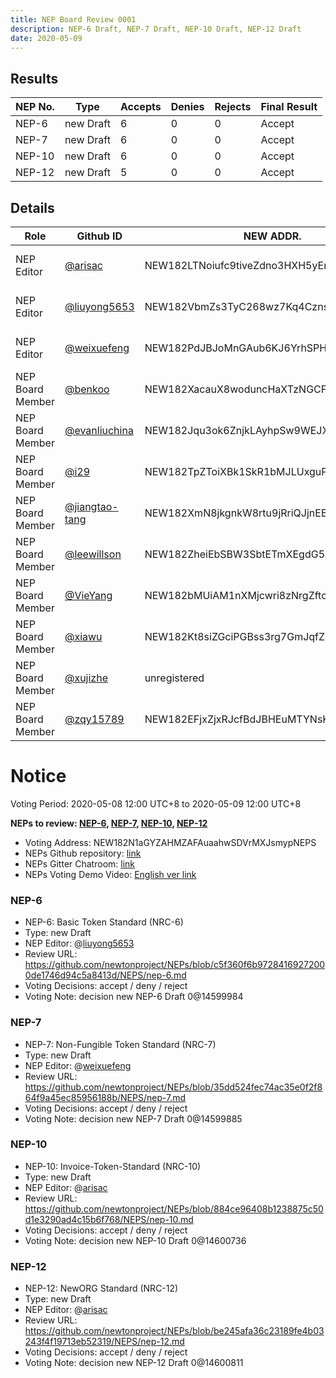 ```yaml
---
title: NEP Board Review 0001
description: NEP-6 Draft, NEP-7 Draft, NEP-10 Draft, NEP-12 Draft
date: 2020-05-09
---
```


## Results

| NEP No. | Type      | Accepts | Denies | Rejects | Final Result |
| ------- | --------- | ------- | ------ | ------- | ------------ |
| NEP-6   | new Draft | 6       | 0      | 0       | Accept       |
| NEP-7   | new Draft | 6       | 0      | 0       | Accept       |
| NEP-10  | new Draft | 6       | 0      | 0       | Accept       |
| NEP-12  | new Draft | 5       | 0      | 0       | Accept       |

## Details

| Role             | Github ID                                          | NEW ADDR.                               | NEP-6                                                                                                                                     | NEP-7                                                                                                                                     | NEP-10                                                                                                                                    | NEP-12                                                                                                                                    |
| ---------------- | -------------------------------------------------- | --------------------------------------- | ----------------------------------------------------------------------------------------------------------------------------------------- | ----------------------------------------------------------------------------------------------------------------------------------------- | ----------------------------------------------------------------------------------------------------------------------------------------- | ----------------------------------------------------------------------------------------------------------------------------------------- |
| NEP Editor       | [@arisac](https://github.com/arisac)               | NEW182LTNoiufc9tiveZdno3HXH5yEmUURKUiac |                                                                                                                                           |                                                                                                                                           | new Draft [View on NewExplorer](https://explorer.newtonproject.org/tx/0x769e2c5666ceb02e883183100b43353fba789282c04505cd368175914d9585b7) | new Draft [View on NewExplorer](https://explorer.newtonproject.org/tx/0x9eb26935cb6f76adc078af9c042ef6928d1ca73c7e2a1ddb694ff0422cd71aad) |
| NEP Editor       | [@liuyong5653](https://github.com/liuyong5653)     | NEW182VbmZs3TyC268wz7Kq4Cznssv7WzRPDq7j | new Draft [View on NewExplorer](https://explorer.newtonproject.org/tx/0x42e7732ffdd859a5c76b82773e6ce6c9a9e3694b1893d1577a212c4c37e746b0) |                                                                                                                                           |                                                                                                                                           |                                                                                                                                           |
| NEP Editor       | [@weixuefeng](https://github.com/weixuefeng)       | NEW182PdJBJoMnGAub6KJ6YrhSPHWrFE9RSBmGE |                                                                                                                                           | new Draft [View on NewExplorer](https://explorer.newtonproject.org/tx/0xe4f9c9bcb66b0dbb438ab5f0d012b519fca9227e25535b1b30adaed25ef175e5) |                                                                                                                                           |                                                                                                                                           |
| NEP Board Member | [@benkoo](https://github.com/benkoo)               | NEW182XacauX8woduncHaXTzNGCFnk7B15z34hi |                                                                                                                                           |                                                                                                                                           |                                                                                                                                           |                                                                                                                                           |
| NEP Board Member | [@evanliuchina](https://github.com/evanliuchina)   | NEW182Jqu3ok6ZnjkLAyhpSw9WEJXhEwUYX4jLR | Accept [View on NewExplorer](https://explorer.newtonproject.org/tx/0xe7ccacb041eb4c87de58312136fdf8e64dbe940ad57a593a07200d122cf6550f)    | Accept [View on NewExplorer](https://explorer.newtonproject.org/tx/0xdd6530abb8d71d88a33c6332f7cd776df854fc7b20e43ae2840772f438c70d23)    | Accept [View on NewExplorer](https://explorer.newtonproject.org/tx/0xf20da46d7db14d883f7896da55779924ff710465eab569da3a9233ecbfe1e3c2)    | Accept [View on NewExplorer](https://explorer.newtonproject.org/tx/0x2590e2b6ed35eecba6867d158e71e5144a506bca66ed7ee3668c3b4dadcfe887)    |
| NEP Board Member | [@i29](https://github.com/i29)                     | NEW182TpZToiXBk1SkR1bMJLUxguPxFsZciz123 | Accept [View on NewExplorer](https://explorer.newtonproject.org/tx/0x602d8794aef6a428ee36d4961ae271088eb6eabeebdef2e189c191dabaf9cd79)    | Accept [View on NewExplorer](https://explorer.newtonproject.org/tx/0x8b05d2d95a03ae42605e334779cdbe7a4c820bd63094d0e87d2b047d85ab46e6)    | Accept [View on NewExplorer](https://explorer.newtonproject.org/tx/0x531cc8cdb8c6e2e4ea4208b820613d21e14635be91ad9037380866e0c12f1b57)    | Accept [View on NewExplorer](https://explorer.newtonproject.org/tx/0x608d4466c74107a90eb36b6c6186bced5b6c31ac20a8bf4c4a5ef04fa06b8988)    |
| NEP Board Member | [@jiangtao-tang](https://github.com/jiangtao-tang) | NEW182XmN8jkgnkW8rtu9jRriQJjnEBXSbZZuHJ | Accept [View on NewExplorer](https://explorer.newtonproject.org/tx/0xd680505e0086e1fdceb1e3c8fa2cbd8830e3c21b65245553bc1ca6578b719c82)    | Accept [View on NewExplorer](https://explorer.newtonproject.org/tx/0xa3c9dbb2b0bc22548bec1e95cb7ec040c552766520b78a6d17b74d1d874f2449)    | Accept [View on NewExplorer](https://explorer.newtonproject.org/tx/0x302a133e42f56672eca661d7ab55d819813a0fe0ccbbd061ff66b219bcf9da9c)    | Accept [View on NewExplorer](https://explorer.newtonproject.org/tx/0xba93130e7dc92737bd53e093c49d08f15065cf7b05040996cc3a722f3af72443)    |
| NEP Board Member | [@leewillson](https://github.com/leewillson)       | NEW182ZheiEbSBW3SbtETmXEgdG5X9GvFuLRun2 | Accept [View on NewExplorer](https://explorer.newtonproject.org/tx/0x1b39cd6e55cd02c9238965ab26104428fa4a2591b224b86673b920fe156e9925)    | Accept [View on NewExplorer](https://explorer.newtonproject.org/tx/0xe118e19c6636ac6c1188c65f519df33b47b7b7cd62ecfe5777fa2c7285c98fbe)    | Accept [View on NewExplorer](https://explorer.newtonproject.org/tx/0x1b82f0e15699b62448afa6b725bbd85e7694ed418f602e6d0d7b3ff449ad7694)    | Accept [View on NewExplorer](https://explorer.newtonproject.org/tx/0xc946117387fec524afe71dbc0d1b564582e0c588c8a03f27e9a1e21e13555bd9)    |
| NEP Board Member | [@VieYang](https://github.com/VieYang)             | NEW182bMUiAM1nXMjcwri8zNrgZftcnPJc1uVie | Accept [View on NewExplorer](https://explorer.newtonproject.org/tx/0xc4140f989d546b08ae1b88b475182d8c4d7ce226778123bb3e7419f96dc9df16)    | Accept [View on NewExplorer](https://explorer.newtonproject.org/tx/0x3adc70ba8d88aca14893b8f0974a1b4381e5449812ca2f928c3d53706c5d4842)    | Accept [View on NewExplorer](https://explorer.newtonproject.org/tx/0x00b349d73bcdec3bf02f1d7c8f9be664635996b1e36b88cc4bd88eae9e177404)    | Accept [View on NewExplorer](https://explorer.newtonproject.org/tx/0xfbe1ff099c930e233893941dc1dbfa99f1ff5936b5b09f2a2b9cc0efc2aa5561)    |
| NEP Board Member | [@xiawu](https://github.com/xiawu)                 | NEW182Kt8siZGciPGBss3rg7GmJqfZ7CUafVUHH |                                                                                                                                           |                                                                                                                                           |                                                                                                                                           |                                                                                                                                           |
| NEP Board Member | [@xujizhe](https://github.com/xujizhe)             | unregistered                            |                                                                                                                                           |                                                                                                                                           |                                                                                                                                           |                                                                                                                                           |
| NEP Board Member | [@zqy15789](https://github.com/zqy15789)           | NEW182EFjxZjxRJcfBdJBHEuMTYNsK7RLTFeiiJ | Accept [View on NewExplorer](https://explorer.newtonproject.org/tx/0x66bfe8985e22000b829a612b324fd44994daa94bfa1618bebb8de21f6635c6f1)    | Accept [View on NewExplorer](https://explorer.newtonproject.org/tx/0x5520cf81571b7e2545cb38d5101aeac941b5aeaa2e614668090a2d11a646e9c2)    | Accept [View on NewExplorer](https://explorer.newtonproject.org/tx/0x1f1bd63b459a1a9c6fb8a218d65fd35b9cf844679f900744c9b7845e03015e5f)    |                                                                                                                                           |

# Notice

Voting Period: 2020-05-08 12:00 UTC+8 to 2020-05-09 12:00 UTC+8

**NEPs to review: [NEP-6](#nep-6), [NEP-7](#nep-7), [NEP-10](#nep-10), [NEP-12](#nep-12)**

- Voting Address: NEW182N1aGYZAHMZAFAuaahwSDVrMXJsmypNEPS
- NEPs Github repository: [link](https://github.com/newtonproject/NEPs)
- NEPs Gitter Chatroom: [link](https://gitter.im/newtonproject/NEPs)
- NEPs Voting Demo Video: [English ver link](https://s3.ap-east-1.amazonaws.com/f.d.w.newton.bio/v/nep-voting-demo-01-en.mp4)

### NEP-6

- NEP-6: Basic Token Standard (NRC-6)
- Type: new Draft
- NEP Editor: @[liuyong5653](https://github.com/liuyong5653)
- Review URL: https://github.com/newtonproject/NEPs/blob/c5f360f6b97284169272000de1746d94c5a8413d/NEPS/nep-6.md
- Voting Decisions: accept / deny / reject
- Voting Note:
  decision new NEP-6 Draft 0@14599984

### NEP-7

- NEP-7: Non-Fungible Token Standard (NRC-7)
- Type: new Draft
- NEP Editor: @[weixuefeng](https://github.com/weixuefeng)
- Review URL: https://github.com/newtonproject/NEPs/blob/35dd524fec74ac35e0f2f864f9a45ec85956188b/NEPS/nep-7.md
- Voting Decisions: accept / deny / reject
- Voting Note:
  decision new NEP-7 Draft 0@14599885

### NEP-10

- NEP-10: Invoice-Token-Standard (NRC-10)
- Type: new Draft
- NEP Editor: @[arisac](https://github.com/arisac)
- Review URL: https://github.com/newtonproject/NEPs/blob/884ce96408b1238875c50d1e3290ad4c15b6f768/NEPS/nep-10.md
- Voting Decisions: accept / deny / reject
- Voting Note:
  decision new NEP-10 Draft 0@14600736

### NEP-12

- NEP-12: NewORG Standard (NRC-12)
- Type: new Draft
- NEP Editor: @[arisac](https://github.com/arisac)
- Review URL: https://github.com/newtonproject/NEPs/blob/be245afa36c23189fe4b03243f4f19713eb52319/NEPS/nep-12.md
- Voting Decisions: accept / deny / reject
- Voting Note:
  decision new NEP-12 Draft 0@14600811
